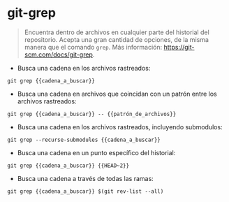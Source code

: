 # git-grep

> Encuentra dentro de archivos en cualquier parte del historial del repositorio.
> Acepta una gran cantidad de opciones, de la misma manera que el comando `grep`.
> Más información: <https://git-scm.com/docs/git-grep>.

- Busca una cadena en los archivos rastreados:

`git grep {{cadena_a_buscar}}`

- Busca una cadena en archivos que coincidan con un patrón entre los archivos rastreados:

`git grep {{cadena_a_buscar}} -- {{patrón_de_archivos}}`

- Busca una cadena en los archivos rastreados, incluyendo submodulos:

`git grep --recurse-submodules {{cadena_a_buscar}}`

- Busca una cadena en un punto específico del historial:

`git grep {{cadena_a_buscar}} {{HEAD~2}}`

- Busca una cadena a través de todas las ramas:

`git grep {{cadena_a_buscar}} $(git rev-list --all)`
